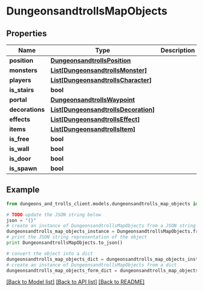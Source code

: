 # DungeonsandtrollsMapObjects


## Properties
Name | Type | Description | Notes
------------ | ------------- | ------------- | -------------
**position** | [**DungeonsandtrollsPosition**](DungeonsandtrollsPosition.md) |  | [optional] 
**monsters** | [**List[DungeonsandtrollsMonster]**](DungeonsandtrollsMonster.md) |  | [optional] 
**players** | [**List[DungeonsandtrollsCharacter]**](DungeonsandtrollsCharacter.md) |  | [optional] 
**is_stairs** | **bool** |  | [optional] 
**portal** | [**DungeonsandtrollsWaypoint**](DungeonsandtrollsWaypoint.md) |  | [optional] 
**decorations** | [**List[DungeonsandtrollsDecoration]**](DungeonsandtrollsDecoration.md) |  | [optional] 
**effects** | [**List[DungeonsandtrollsEffect]**](DungeonsandtrollsEffect.md) |  | [optional] 
**items** | [**List[DungeonsandtrollsItem]**](DungeonsandtrollsItem.md) |  | [optional] 
**is_free** | **bool** |  | [optional] 
**is_wall** | **bool** |  | [optional] 
**is_door** | **bool** |  | [optional] 
**is_spawn** | **bool** |  | [optional] 

## Example

```python
from dungeons_and_trolls_client.models.dungeonsandtrolls_map_objects import DungeonsandtrollsMapObjects

# TODO update the JSON string below
json = "{}"
# create an instance of DungeonsandtrollsMapObjects from a JSON string
dungeonsandtrolls_map_objects_instance = DungeonsandtrollsMapObjects.from_json(json)
# print the JSON string representation of the object
print DungeonsandtrollsMapObjects.to_json()

# convert the object into a dict
dungeonsandtrolls_map_objects_dict = dungeonsandtrolls_map_objects_instance.to_dict()
# create an instance of DungeonsandtrollsMapObjects from a dict
dungeonsandtrolls_map_objects_form_dict = dungeonsandtrolls_map_objects.from_dict(dungeonsandtrolls_map_objects_dict)
```
[[Back to Model list]](../README.md#documentation-for-models) [[Back to API list]](../README.md#documentation-for-api-endpoints) [[Back to README]](../README.md)


